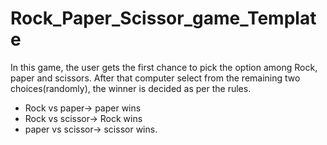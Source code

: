 # Rock_Paper_Scissor_game_Template
 In this game, the user gets the first chance to pick the option among Rock, paper and scissors. After that computer select from the remaining two choices(randomly), the winner is decided as per the rules.
- Rock vs paper-> paper wins
- Rock vs scissor-> Rock wins
- paper vs scissor-> scissor wins.
